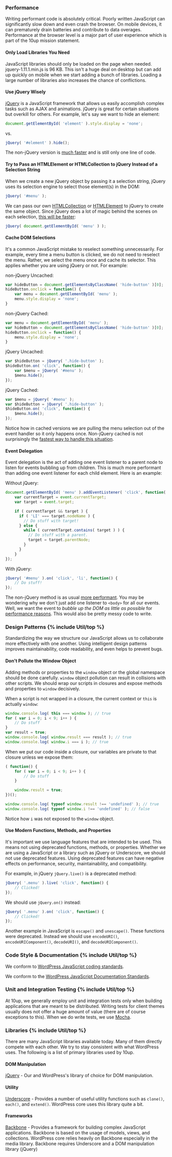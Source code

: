 ### Performance

Writing performant code is absolutely critical. Poorly written JavaScript can significantly slow down and even crash the browser. On mobile devices, it can prematurely drain batteries and contribute to data overages. Performance at the browser level is a major part of user experience which is part of the 10up mission statement.

#### Only Load Libraries You Need

JavaScript libraries should only be loaded on the page when needed. jquery-1.11.1.min.js is 96 KB. This isn't a huge deal on desktop but can add up quickly on mobile when we start adding a bunch of libraries. Loading a large number of libraries also increases the chance of conflictions.

#### Use jQuery Wisely

[jQuery](http://jquery.com/) is a JavaScript framework that allows us easily accomplish complex tasks such as AJAX and animations. jQuery is great for certain situations but overkill for others. For example, let's say we want to hide an element:

```javascript
document.getElementById( 'element' ).style.display = 'none';
```

vs.

```javascript
jQuery( '#element' ).hide();
```

The non-jQuery version is [much faster](http://jsperf.com/hide-with-and-without-jquery) and is still only one line of code.

#### Try to Pass an HTMLElement or HTMLCollection to jQuery Instead of a Selection String

When we create a new jQuery object by passing it a selection string, jQuery uses its selection engine to select those element(s) in the DOM:

```javascript
jQuery( '#menu' );
```

We can pass our own [HTMLCollection](https://developer.mozilla.org/en-US/docs/Web/API/HTMLCollection) or [HTMLElement](https://developer.mozilla.org/en-US/docs/Web/API/HTMLElement) to jQuery to create the same object. Since jQuery does a lot of magic behind the scenes on each selection, [this will be faster](http://jsperf.com/wrap-an-element-or-html-collection-in-jquery):

```javascript
jQuery( document.getElementById( 'menu' ) );
```

#### Cache DOM Selections

It's a common JavaScript mistake to reselect something unnecessarily. For example, every time a menu button is clicked, we do not need to reselect the menu. Rather, we select the menu once and cache its selector. This applies whether you are using jQuery or not. For example:

non-jQuery Uncached:

```javascript
var hideButton = document.getElementsByClassName( 'hide-button' )[0];
hideButton.onclick = function() {
    var menu = document.getElementById( 'menu' );
    menu.style.display = 'none';
}
```

non-jQuery Cached:

```javascript
var menu = document.getElementById( 'menu' );
var hideButton = document.getElementsByClassName( 'hide-button' )[0];
hideButton.onclick = function() {
    menu.style.display = 'none';
}
```

jQuery Uncached:

```javascript
var $hideButton = jQuery( '.hide-button' );
$hideButton.on( 'click', function() {
    var $menu = jQuery( '#menu' );
    $menu.hide();
});
```

jQuery Cached:

```javascript
var $menu = jQuery( '#menu' );
var $hideButton = jQuery( '.hide-button' );
$hideButton.on( 'click', function() {
	$menu.hide();
});
```
Notice how in cached versions we are pulling the menu selection out of the event handler so it only happens once. Non-jQuery cached is not surprisingly the [fastest way to handle this situation](http://jsperf.com/dom-selection-caching).

#### Event Delegation

Event delegation is the act of adding one event listener to a parent node to listen for events bubbling up from children. This is much more performant than adding one event listener for each child element. Here is an example:

Without jQuery:

```javascript
document.getElementById( 'menu' ).addEventListener( 'click', function( event ) {
    var currentTarget = event.currentTarget;
    var target = event.target;

    if ( currentTarget && target ) {
      if ( 'LI' === target.nodeName ) {
        // Do stuff with target!
      } else {
        while ( currentTarget.contains( target ) ) {
          // Do stuff with a parent.
          target = target.parentNode;
        }
      }
    }
});
```

With jQuery:

```javascript
jQuery( '#menu' ).on( 'click', 'li', function() {
    // Do stuff!
});
```

The non-jQuery method is as usual [more performant](http://jsperf.com/jquery-vs-non-jquery-event-delegation). You may be wondering why we don't just add one listener to ```<body>``` for all our events. Well, we want the event to *bubble up the DOM as little as possible* for [performance reasons](http://jsperf.com/event-delegation-distance). This would also be pretty messy code to write.

<h3 id="design-patterns">Design Patterns {% include Util/top %}</h3>

Standardizing the way we structure our JavaScript allows us to collaborate more effectively with one another. Using intelligent design patterns improves maintainability, code readability, and even helps to prevent bugs.

#### Don't Pollute the Window Object

Adding methods or properties to the ```window``` object or the global namespace should be done carefully. ```window``` object pollution can result in collisions with other scripts. We should wrap our scripts in closures and expose methods and properties to ```window``` decisively.

When a script is not wrapped in a closure, the current context or ```this``` is actually ```window```:

```javascript
window.console.log( this === window ); // true
for ( var i = 0; i < 9; i++ ) {
    // Do stuff
}
var result = true;
window.console.log( window.result === result ); // true
window.console.log( window.i === i ); // true
```

When we put our code inside a closure, our variables are private to that closure unless we expose them:

```javascript
( function() {
    for ( var i = 0; i < 9; i++ ) {
        // Do stuff
    }

    window.result = true;
})();

window.console.log( typeof window.result !== 'undefined' ); // true
window.console.log( typeof window.i !== 'undefined' ); // false
```

Notice how ```i``` was not exposed to the ```window``` object.

#### Use Modern Functions, Methods, and Properties

It's important we use language features that are intended to be used. This means not using deprecated functions, methods, or properties. Whether we are using a JavaScript or a library such as jQuery or Underscore, we should not use deprecated features. Using deprecated features can have negative effects on performance, security, maintainability, and compatibility.

For example, in jQuery ```jQuery.live()``` is a deprecated method:

```javascript
jQuery( '.menu' ).live( 'click', function() {
    // Clicked!
});
```

We should use ```jQuery.on()``` instead:

```javascript
jQuery( '.menu' ).on( 'click', function() {
    // Clicked!
});
```

Another example in JavaScript is ```escape()``` and ```unescape()```. These functions were deprecated. Instead we should use ```encodeURI()```, ```encodeURIComponent()```, ```decodeURI()```, and ```decodeURIComponent()```.


<h3 id="code-style">Code Style & Documentation {% include Util/top %}</h3>

We conform to [WordPress JavaScript coding standards](http://make.wordpress.org/core/handbook/coding-standards/javascript/).

We conform to the [WordPress JavaScript Documentation Standards](https://make.wordpress.org/core/handbook/best-practices/inline-documentation-standards/javascript/).

<h3 id="unit-and-integration-testing">Unit and Integration Testing {% include Util/top %}</h3>

At 10up, we generally employ unit and integration tests only when building applications that are meant to be distributed. Writing tests for client themes usually does not offer a huge amount of value (there are of course exceptions to this). When we do write tests, we use [Mocha](http://mochajs.org).

<h3 id="libraries">Libraries {% include Util/top %}</h3>

There are many JavaScript libraries available today. Many of them directly compete with each other. We try to stay consistent with what WordPress uses. The following is a list of primary libraries used by 10up.

#### DOM Manipulation

[jQuery](http://jquery.com/) - Our and WordPress's library of choice for DOM manipulation.

#### Utility

[Underscore](http://underscorejs.org) - Provides a number of useful utility functions such as ```clone()```, ```each()```, and ```extend()```. WordPress core uses this library quite a bit.

#### Frameworks

[Backbone](http://backbonejs.org) - Provides a framework for building complex JavaScript applications. Backbone is based on the usage of models, views, and collections. WordPress core relies heavily on Backbone especially in the media library. Backbone requires Underscore and a DOM manipulation library (jQuery)

